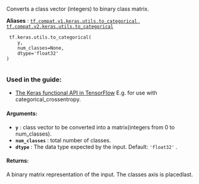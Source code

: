 Converts a class vector (integers) to binary class matrix.

**Aliases** : [ `tf.compat.v1.keras.utils.to_categorical` ](/api_docs/python/tf/keras/utils/to_categorical), [ `tf.compat.v2.keras.utils.to_categorical` ](/api_docs/python/tf/keras/utils/to_categorical)

```
 tf.keras.utils.to_categorical(
    y,
    num_classes=None,
    dtype='float32'
)
 
```

### Used in the guide:
- [The Keras functional API in TensorFlow](https://tensorflow.google.cn/guide/keras/functional)
E.g. for use with categorical_crossentropy.

#### Arguments:
- **`y`** : class vector to be converted into a matrix(integers from 0 to num_classes).
- **`num_classes`** : total number of classes.
- **`dtype`** : The data type expected by the input. Default:  `'float32'` .


#### Returns:
A binary matrix representation of the input. The classes axis is placedlast.


